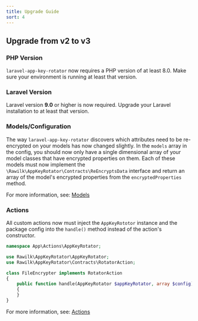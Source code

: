 ```yaml
---
title: Upgrade Guide
sort: 4
---
```


## Upgrade from v2 to v3

### PHP Version

`laravel-app-key-rotator` now requires a PHP version of at least 8.0. Make sure your environment is running at least that version.

### Laravel Version

Laravel version **9.0** or higher is now required. Upgrade your Laravel installation to at least that version.

### Models/Configuration

The way `laravel-app-key-rotator` discovers which attributes need to be re-encrypted on your models has now changed slightly. In the `models` array in the config, you should now only have a single dimensional array of your model classes that have encrypted properties on them. Each of these models must now implement the `\Rawilk\AppKeyRotator\Contracts\ReEncryptsData` interface and return an array of the model's encrypted properties from the `encryptedProperties` method.

For more information, see: [Models](/docs/laravel-app-key-rotator/{version}/usage/models)

### Actions

All custom actions now must inject the `AppKeyRototor` instance and the package config into the `handle()` method instead of the action's constructor.

```php
namespace App\Actions\AppKeyRotator;

use Rawilk\AppKeyRotator\AppKeyRotator;
use Rawilk\AppKeyRotator\Contracts\RotatorAction;

class FileEncrypter implements RotatorAction
{
    public function handle(AppKeyRotator $appKeyRotator, array $config): void
    {
    }
}
```

For more information, see: [Actions](/docs/laravel-app-key-rotator/{version}/usage/actions)
